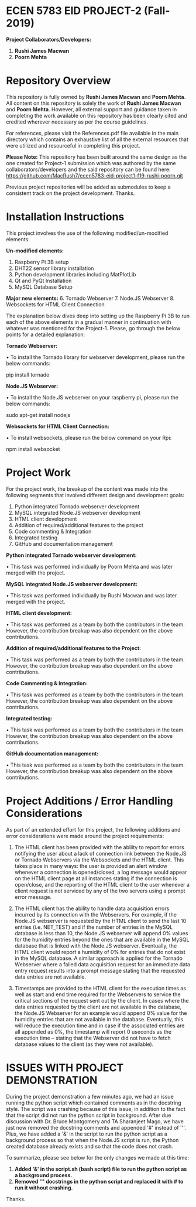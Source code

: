 # ECEN 5783 EID PROJECT-2 (Fall-2019)

**Project Collaborators/Developers:**

1. **Rushi James Macwan**
2. **Poorn Mehta**

# Repository Overview

This repository is fully owned by **Rushi James Macwan** and **Poorn Mehta**. All content on this repository is solely the work of **Rushi James Macwan** and **Poorn Mehta**. However, all external support and guidance taken in completing the work available on this repository has been clearly cited and credited wherever necessary as per the course guidelines.

For references, please visit the References.pdf file available in the main directory which contains an exhaustive list of all the external resources that were utilized and resourceful in completing this project.

**Please Note:** This repository has been built around the same design as the one created for Project-1 submission which was authored by the same collaborators/developers and the said repository can be found here: https://github.com/MacRush7/ecen5783-eid-project1-f19-rushi-poorn.git

Previous project repositories will be added as submodules to keep a consistent track on the project development. Thanks.

# Installation Instructions

This project involves the use of the following modified/un-modified elements:

**Un-modified elements:**

1.	Raspberry Pi 3B setup
2.	DHT22 sensor library installation
3.	Python development libraries including MatPlotLib
4.	Qt and PyQt Installation
5.	MySQL Database Setup

**Major new elements:**
6.	Tornado Webserver
7.	Node.JS Webserver
8.	Websockets for HTML Client Connection

The explanation below dives deep into setting up the Raspberry Pi 3B to run each of the above elements in a gradual manner in continuation with whatever was mentioned for the Project-1. Please, go through the below points for a detailed explanation:

**Tornado Webserver:**

• To install the Tornado library for webserver development, please run the below commands:

pip install tornado

**Node.JS Webserver:**

• To install the Node.JS webserver on your raspberry pi, please run the below commands:

sudo apt-get install nodejs

**Websockets for HTML Client Connection:**

• To install websockets, please run the below command on your Rpi:

npm install websocket


# Project Work

For the project work, the breakup of the content was made into the following segments that involved different design and development goals:

1.	Python integrated Tornado webserver development
2.	MySQL integrated Node.JS webserver development
3.	HTML client development
4.	Addition of required/additional features to the project
5.	Code commenting & Integration
6.	Integrated testing
7.	GitHub and documentation management

**Python integrated Tornado webserver development:**

• This task was performed individually by Poorn Mehta and was later merged with the project.

**MySQL integrated Node.JS webserver development:**

• This task was performed individually by Rushi Macwan and was later merged with the project.

**HTML client development:**

• This task was performed as a team by both the contributors in the team. However, the contribution breakup was also dependent on the above contributions.

**Addition of required/additional features to the Project:**

• This task was performed as a team by both the contributors in the team. However, the contribution breakup was also dependent on the above contributions.

**Code Commenting & Integration:**

• This task was performed as a team by both the contributors in the team. However, the contribution breakup was also dependent on the above contributions.

**Integrated testing:**

• This task was performed as a team by both the contributors in the team. However, the contribution breakup was also dependent on the above contributions.

**GitHub documentation management:**

• This task was performed as a team by both the contributors in the team. However, the contribution breakup was also dependent on the above contributions.


# Project Additions / Error Handling Considerations

As part of an extended effort for this project, the following additions and error considerations were made around the project requirements:

1.	The HTML client has been provided with the ability to report for errors notifying the user about a lack of connection link between the Node.JS or Tornado Webservers via the Websockets and the HTML client. This takes place in many ways: the user is provided an alert window whenever a connection is opened/closed, a log message would appear on the HTML client page at all instances stating if the connection is open/close, and the reporting of the HTML client to the user whenever a client request is not serviced by any of the two servers using a prompt error message.

2.	The HTML client has the ability to handle data acquisition errors incurred by its connection with the Webservers. For example, if the Node.JS webserver is requested by the HTML client to send the last 10 entries (i.e. NET_TEST) and if the number of entries in the MySQL database is less than 10, the Node.JS webserver will append 0% values for the humidity entries beyond the ones that are available in the MySQL database that is linked with the Node.JS webserver. Eventually, the HTML client would report a humidity of 0% for entries that do not exist in the MySQL database. A similar approach is applied for the Tornado Webserver where a failed data acquisition request for an immediate data entry request results into a prompt message stating that the requested data entries are not available.

3.	Timestamps are provided to the HTML client for the execution times as well as start and end time required for the Webservers to service the critical sections of the request sent out by the client. In cases where the data entries requested by the client are not available in the database, the Node.JS Webserver for an example would append 0% value for the humidity entries that are not available in the database. Eventually, this will reduce the execution time and in case if the associated entries are all appended as 0%, the timestamp will report 0 useconds as the execution time – stating that the Webserver did not have to fetch database values to the client (as they were not available).

# ISSUES WITH PROJECT DEMONSTRATION

During the project demonstration a few minutes ago, we had an issue running the python script which contained comments as in the docstring style. The script was crashing because of this issue, in addition to the fact that the script did not run the python script in background. After due discussion with Dr. Bruce Montgomery and TA Sharanjeet Mago, we have just now removed the docstring comments and appended '#' instead of '''. Plus, we have added a '&' in the script to run the python script as a background process so that when the Node.JS script is run, the Python created database already exists and so that the code does not crash.

To summarize, please see below for the only changes we made at this time:

1. **Added '&' in the script.sh (bash script) file to run the python script as a background process.**
2. **Removed ''' docstrings in the python script and replaced it with # to run it without crashing.**

Thanks.
